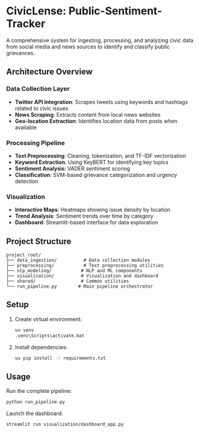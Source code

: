 # CivicLense: Public-Sentiment-Tracker

A comprehensive system for ingesting, processing, and analyzing civic data from social media and news sources to identify and classify public grievances.

## Architecture Overview

### Data Collection Layer
- **Twitter API Integration**: Scrapes tweets using keywords and hashtags related to civic issues
- **News Scraping**: Extracts content from local news websites
- **Geo-location Extraction**: Identifies location data from posts when available

### Processing Pipeline
- **Text Preprocessing**: Cleaning, tokenization, and TF-IDF vectorization
- **Keyword Extraction**: Using KeyBERT for identifying key topics
- **Sentiment Analysis**: VADER sentiment scoring
- **Classification**: SVM-based grievance categorization and urgency detection

### Visualization
- **Interactive Maps**: Heatmaps showing issue density by location
- **Trend Analysis**: Sentiment trends over time by category
- **Dashboard**: Streamlit-based interface for data exploration

## Project Structure

```
project_root/
├── data_ingestion/          # Data collection modules
├── preprocessing/           # Text preprocessing utilities
├── nlp_modeling/           # NLP and ML components
├── visualization/          # Visualization and dashboard
├── shared/                 # Common utilities
└── run_pipeline.py        # Main pipeline orchestrator
```

## Setup

1. Create virtual environment:
   ```bash
   uv venv
   .venv\Scripts\activate.bat
   ```

2. Install dependencies:
   ```bash
   uv pip install -r requirements.txt
   ```

## Usage

Run the complete pipeline:
```bash
python run_pipeline.py
```

Launch the dashboard:
```bash
streamlit run visualization/dashboard_app.py
```
